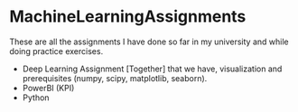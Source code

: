 # MachineLearningAssignments

These are all the assignments I have done so far in my university and while doing practice exercises.
- Deep Learning Assignment [Together] that we have, visualization and prerequisites (numpy, scipy, matplotlib, seaborn). 
- PowerBI (KPI)
- Python
